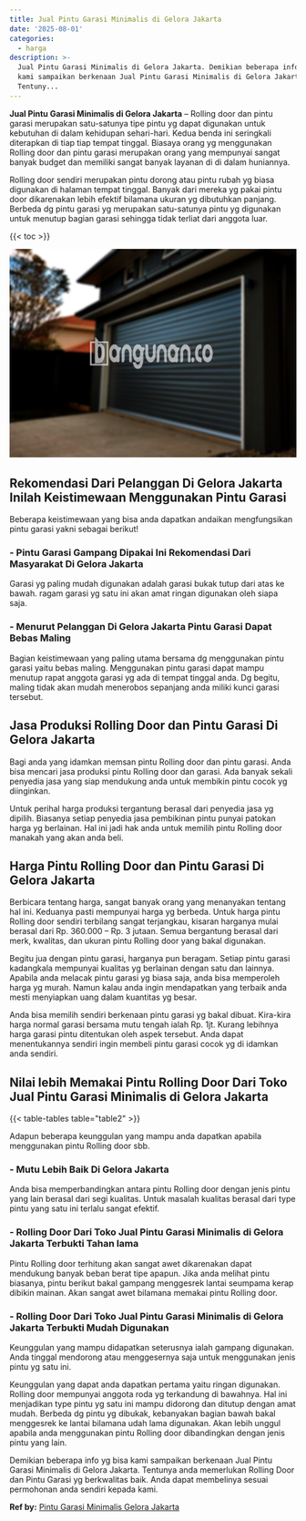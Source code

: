 ```yaml
---
title: Jual Pintu Garasi Minimalis di Gelora Jakarta
date: '2025-08-01'
categories:
  - harga
description: >-
  Jual Pintu Garasi Minimalis di Gelora Jakarta. Demikian beberapa info yg bisa
  kami sampaikan berkenaan Jual Pintu Garasi Minimalis di Gelora Jakarta.
  Tentuny...
---
```


**Jual Pintu Garasi Minimalis di Gelora Jakarta** – Rolling door dan pintu garasi merupakan satu-satunya tipe pintu yg dapat digunakan untuk kebutuhan di dalam kehidupan sehari-hari. Kedua benda ini seringkali diterapkan di tiap tiap tempat tinggal. Biasaya orang yg menggunakan Rolling door dan pintu garasi merupakan orang yang mempunyai sangat banyak budget dan memiliki sangat banyak layanan di di dalam huniannya.

Rolling door sendiri merupakan pintu dorong atau pintu rubah yg biasa digunakan di halaman tempat tinggal. Banyak dari mereka yg pakai pintu door dikarenakan lebih efektif bilamana ukuran yg dibutuhkan panjang. Berbeda dg pintu garasi yg merupakan satu-satunya pintu yg digunakan untuk menutup bagian garasi sehingga tidak terliat dari anggota luar.

{{< toc >}}

![Jual Pintu Garasi Minimalis di Gelora Jakarta](/images/pintu-garasi-45.png)

## Rekomendasi Dari Pelanggan Di Gelora Jakarta Inilah Keistimewaan Menggunakan Pintu Garasi

Beberapa keistimewaan yang bisa anda dapatkan andaikan mengfungsikan pintu garasi yakni sebagai berikut!

### \- Pintu Garasi Gampang Dipakai Ini Rekomendasi Dari Masyarakat Di Gelora Jakarta

Garasi yg paling mudah digunakan adalah garasi bukak tutup dari atas ke bawah. ragam garasi yg satu ini akan amat ringan digunakan oleh siapa saja.

### \- Menurut Pelanggan Di Gelora Jakarta Pintu Garasi Dapat Bebas Maling

Bagian keistimewaan yang paling utama bersama dg menggunakan pintu garasi yaitu bebas maling. Menggunakan pintu garasi dapat mampu menutup rapat anggota garasi yg ada di tempat tinggal anda. Dg begitu, maling tidak akan mudah menerobos sepanjang anda miliki kunci garasi tersebut.

## Jasa Produksi Rolling Door dan Pintu Garasi Di Gelora Jakarta

Bagi anda yang idamkan memsan pintu Rolling door dan pintu garasi. Anda bisa mencari jasa produksi pintu Rolling door dan garasi. Ada banyak sekali penyedia jasa yang siap mendukung anda untuk membikin pintu cocok yg diinginkan.

Untuk perihal harga produksi tergantung berasal dari penyedia jasa yg dipilih. Biasanya setiap penyedia jasa pembikinan pintu punyai patokan harga yg berlainan. Hal ini jadi hak anda untuk memilih pintu Rolling door manakah yang akan anda beli.

## Harga Pintu Rolling Door dan Pintu Garasi Di Gelora Jakarta

Berbicara tentang harga, sangat banyak orang yang menanyakan tentang hal ini. Keduanya pasti mempunyai harga yg berbeda. Untuk harga pintu Rolling door sendiri terbilang sangat terjangkau, kisaran harganya mulai berasal dari Rp. 360.000 – Rp. 3 jutaan. Semua bergantung berasal dari merk, kwalitas, dan ukuran pintu Rolling door yang bakal digunakan.

Begitu jua dengan pintu garasi, harganya pun beragam. Setiap pintu garasi kadangkala mempunyai kualitas yg berlainan dengan satu dan lainnya. Apabila anda melacak pintu garasi yg biasa saja, anda bisa memperoleh harga yg murah. Namun kalau anda ingin mendapatkan yang terbaik anda mesti menyiapkan uang dalam kuantitas yg besar.

Anda bisa memilih sendiri berkenaan pintu garasi yg bakal dibuat. Kira-kira harga normal garasi bersama mutu tengah ialah Rp. 1jt. Kurang lebihnya harga garasi pintu ditentukan oleh aspek tersebut. Anda dapat menentukannya sendiri ingin membeli pintu garasi cocok yg di idamkan anda sendiri.

## Nilai lebih Memakai Pintu Rolling Door Dari Toko Jual Pintu Garasi Minimalis di Gelora Jakarta

{{< table-tables table="table2" >}}

Adapun beberapa keunggulan yang mampu anda dapatkan apabila menggunakan pintu Rolling door sbb.

### \- Mutu Lebih Baik Di Gelora Jakarta

Anda bisa memperbandingkan antara pintu Rolling door dengan jenis pintu yang lain berasal dari segi kualitas. Untuk masalah kualitas berasal dari type pintu yang satu ini terlalu sangat efektif.

### \- Rolling Door Dari Toko Jual Pintu Garasi Minimalis di Gelora Jakarta Terbukti Tahan lama

Pintu Rolling door terhitung akan sangat awet dikarenakan dapat mendukung banyak beban berat tipe apapun. Jika anda melihat pintu biasanya, pintu berikut bakal gampang menggesrek lantai seumpama kerap dibikin mainan. Akan sangat awet bilamana memakai pintu Rolling door.

### \- Rolling Door Dari Toko Jual Pintu Garasi Minimalis di Gelora Jakarta Terbukti Mudah Digunakan

Keunggulan yang mampu didapatkan seterusnya ialah gampang digunakan. Anda tinggal mendorong atau menggesernya saja untuk menggunakan jenis pintu yg satu ini.

Keunggulan yang dapat anda dapatkan pertama yaitu ringan digunakan. Rolling door mempunyai anggota roda yg terkandung di bawahnya. Hal ini menjadikan type pintu yg satu ini mampu didorong dan ditutup dengan amat mudah. Berbeda dg pintu yg dibukak, kebanyakan bagian bawah bakal menggesrek ke lantai bilamana udah lama digunakan. Akan lebih unggul apabila anda menggunakan pintu Rolling door dibandingkan dengan jenis pintu yang lain.

Demikian beberapa info yg bisa kami sampaikan berkenaan Jual Pintu Garasi Minimalis di Gelora Jakarta. Tentunya anda memerlukan Rolling Door dan Pintu Garasi yg berkwalitas baik. Anda dapat membelinya sesuai permohonan anda sendiri kepada kami.

**Ref by:** [Pintu Garasi Minimalis Gelora Jakarta](https://id.wikipedia.org/wiki/Pintu)

